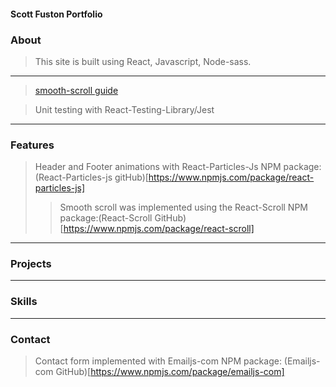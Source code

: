 #### Scott Fuston Portfolio


### About
> This site is built using React, Javascript, Node-sass.
---
> [smooth-scroll guide](https://hackernoon.com/how-to-make-a-silky-smooth-scroll-in-react-5dj3xdl)

> Unit testing with React-Testing-Library/Jest
---
### Features
> Header and Footer animations with React-Particles-Js NPM package: (React-Particles-js gitHub)[https://www.npmjs.com/package/react-particles-js]
> > Smooth scroll was implemented using the React-Scroll NPM package:(React-Scroll GitHub)[https://www.npmjs.com/package/react-scroll]
---
### Projects
---
### Skills
---
### Contact
> Contact form implemented with Emailjs-com NPM package: (Emailjs-com GitHub)[https://www.npmjs.com/package/emailjs-com]